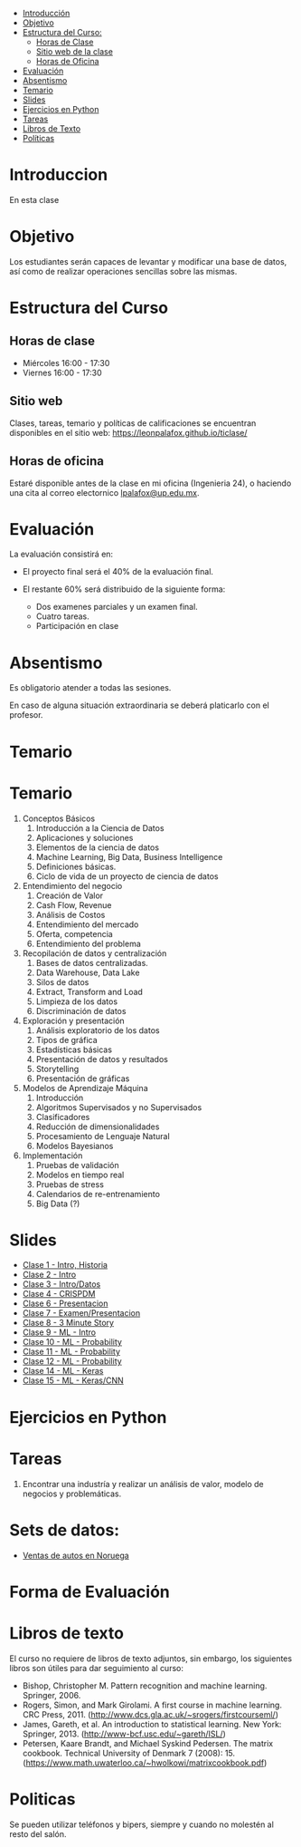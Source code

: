 - [Introducción](#introduccion)
- [Objetivo](#objetivo)
- [Estructura del Curso:](#estrctura-del-curso)
  - [Horas de Clase](#horas-de-clase)
  - [Sitio web de la clase](#sitio-web)
  - [Horas de Oficina](#horas-de-oficina)
- [Evaluación](#evaluacion)
- [Absentismo](#absentismo)
- [Temario](#temario)
- [Slides](#slides)
- [Ejercicios en Python](#ejercicios-en-python)
- [Tareas](#tareas)
- [Libros de Texto](#libros-de-texto)
- [Políticas](#politicas)


# Introduccion

En esta clase 

# Objetivo

Los estudiantes serán capaces de levantar y modificar una base de datos, así como de realizar operaciones sencillas sobre las mismas. 

# Estructura del Curso

## Horas de clase

- Miércoles 16:00 - 17:30
- Viernes 16:00 - 17:30

## Sitio web

Clases, tareas, temario y políticas de calificaciones se encuentran disponibles en el sitio web: https://leonpalafox.github.io/ticlase/


## Horas de oficina

Estaré disponible antes de la clase en mi oficina (Ingenieria 24), o haciendo una cita al correo electornico lpalafox@up.edu.mx.

# Evaluación

La evaluación consistirá en:

- El proyecto final será el 40% de la evaluación final.

- El restante 60% será distribuido de la siguiente forma:
  - Dos examenes parciales y un examen final. 
  - Cuatro tareas.
  - Participación en clase


# Absentismo
Es obligatorio atender a todas las sesiones.

En caso de alguna situación extraordinaria se deberá platicarlo con el profesor.

# Temario

# Temario

1. Conceptos Básicos
    1. Introducción a la Ciencia de Datos
    2. Aplicaciones y soluciones
    3. Elementos de la ciencia de datos
    4. Machine Learning, Big Data, Business Intelligence
    5. Definiciones básicas.
    6. Ciclo de vida de un proyecto de ciencia de datos
2. Entendimiento del negocio
    1. Creación de Valor
    2. Cash Flow, Revenue
    3. Análisis de Costos
    4. Entendimiento del mercado
    5. Oferta, competencia
    6. Entendimiento del problema
3. Recopilación de datos y centralización
    1. Bases de datos centralizadas.
    2. Data Warehouse, Data Lake
    3. Silos de datos
    4. Extract, Transform and Load
    5. Limpieza de los datos
    6. Discriminación de datos
4. Exploración y presentación
    1. Análisis exploratorio de los datos
    2. Tipos de gráfica
    3. Estadísticas básicas
    4. Presentación de datos y resultados
    5. Storytelling
    6. Presentación de gráficas
5. Modelos de Aprendizaje Máquina
    1. Introducción
    2. Algoritmos Supervisados y no Supervisados
    3. Clasificadores
    4. Reducción de dimensionalidades
    5. Procesamiento de Lenguaje Natural
    6. Modelos Bayesianos
6. Implementación
    1. Pruebas de validación
    2. Modelos en tiempo real
    3. Pruebas de stress
    4. Calendarios de re-entrenamiento
    5. Big Data (?)





# Slides

- [Clase 1 - Intro, Historia](https://github.com/leonpalafox/ticlase/blob/master/Slides/Clase_1_2019.pdf)
- [Clase 2 - Intro](https://github.com/leonpalafox/ticlase/blob/master/Slides/Clase_2_2019.pptx)
- [Clase 3 - Intro/Datos](https://github.com/leonpalafox/ticlase/blob/master/Slides/Clase_3_2019.pptx)
- [Clase 4 - CRISPDM](https://github.com/leonpalafox/ticlase/blob/master/Slides/Clase_4_2019.pptx)
- [Clase 6 - Presentacion](https://github.com/leonpalafox/ticlase/blob/master/Slides/Clase_6_2019.pptx)
- [Clase 7 - Examen/Presentacion](https://github.com/leonpalafox/ticlase/blob/master/Slides/Clase_7_2019.pptx)
- [Clase 8 - 3 Minute Story](https://github.com/leonpalafox/ticlase/blob/master/Slides/Clase_8_2019.pptx)
- [Clase 9 - ML - Intro](https://github.com/leonpalafox/ticlase/blob/master/Slides/Clase_9_2019.pptx)
- [Clase 10 - ML - Probability](https://github.com/leonpalafox/ticlase/blob/master/Slides/Clase_10_2019.pptx)
- [Clase 11 - ML - Probability](https://github.com/leonpalafox/ticlase/blob/master/Slides/Clase_11_2019.pptx)
- [Clase 12 - ML - Probability](https://github.com/leonpalafox/ticlase/blob/master/Slides/Clase_12_2019.pptx)
- [Clase 14 - ML - Keras](https://github.com/leonpalafox/ticlase/blob/master/Slides/Clase_14_2019_tensorflowkeras.pptx)
- [Clase 15 - ML - Keras/CNN](https://github.com/leonpalafox/ticlase/blob/master/Slides/Clase_15_2019_tensorflowkeras.pptx)

# Ejercicios en Python




# Tareas

1. Encontrar una industría y realizar un análisis de valor, modelo de negocios y problemáticas.


# Sets de datos:
- [Ventas de autos en Noruega](https://raw.githubusercontent.com/leonpalafox/ticlase/master/Resources/Datasets/newcarsalesnorway/norway_new_car_sales_by_model.csv)

# Forma de Evaluación



# Libros de texto

El curso no requiere de libros de texto adjuntos, sin embargo, los siguientes libros son útiles para dar seguimiento al curso:

- Bishop, Christopher M. Pattern recognition and machine learning. Springer, 2006. 
- Rogers, Simon, and Mark Girolami. A first course in machine learning. CRC Press, 2011. (http://www.dcs.gla.ac.uk/~srogers/firstcourseml/)
- James, Gareth, et al. An introduction to statistical learning. New York: Springer, 2013. (http://www-bcf.usc.edu/~gareth/ISL/)
- Petersen, Kaare Brandt, and Michael Syskind Pedersen. The matrix cookbook. Technical University of Denmark 7 (2008): 15. (https://www.math.uwaterloo.ca/~hwolkowi/matrixcookbook.pdf)


# Politicas

Se pueden utilizar teléfonos y bipers, siempre y cuando no molestén al resto del salón.





